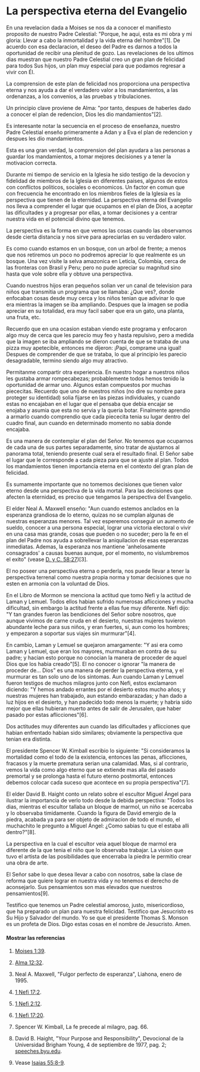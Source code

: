 # La perspectiva eterna del Evangelio

En una revelacion dada a Moises se nos da a conocer el manifiesto proposito de
nuestro Padre Celestial: "Porque, he aqui, esta es mi obra y mi gloria: Llevar
a cabo la inmortalidad y la vida eterna del hombre"[1]. De acuerdo con esa
declaracion, el deseo del Padre es darnos a todos la oportunidad de recibir
una plenitud de gozo. Las revelaciones de los ultimos dias muestran que
nuestro Padre Celestial creo un gran plan de felicidad para todos Sus hijos,
un plan muy especial para que podamos regresar a vivir con Él.

La comprension de este plan de felicidad nos proporciona una perspectiva
eterna y nos ayuda a dar el verdadero valor a los mandamientos, a las
ordenanzas, a los convenios, a las pruebas y tribulaciones.

Un principio clave proviene de Alma: "por tanto, despues de haberles dado a
conocer el plan de redencion, Dios les dio mandamientos"[2].

Es interesante notar la secuencia en el proceso de enseñanza, nuestro Padre
Celestial enseño primeramente a Adan y a Eva el plan de redencion y despues
les dio mandamientos.

Esta es una gran verdad, la comprension del plan ayudara a las personas a
guardar los mandamientos, a tomar mejores decisiones y a tener la motivacion
correcta.

Durante mi tiempo de servicio en la Iglesia he sido testigo de la devocion y
fidelidad de miembros de la Iglesia en diferentes paises, algunos de estos con
conflictos politicos, sociales o economicos. Un factor en comun que con
frecuencia he encontrado en los miembros fieles de la Iglesia es la
perspectiva que tienen de la eternidad. La perspectiva eterna del Evangelio
nos lleva a comprender el lugar que ocupamos en el plan de Dios, a aceptar las
dificultades y a progresar por ellas, a tomar decisiones y a centrar nuestra
vida en el potencial divino que tenemos.

La perspectiva es la forma en que vemos las cosas cuando las observamos desde
cierta distancia y nos sirve para apreciarlas en su verdadero valor.

Es como cuando estamos en un bosque, con un arbol de frente; a menos que nos
retiremos un poco no podremos apreciar lo que realmente es un bosque. Una vez
visite la selva amazonica en Leticia, Colombia, cerca de las fronteras con
Brasil y Peru; pero no pude apreciar su magnitud sino hasta que vole sobre
ella y obtuve una perspectiva.

Cuando nuestros hijos eran pequeños solian ver un canal de television para
niños que transmitia un programa que se llamaba: ¿Que ves?, donde enfocaban
cosas desde muy cerca y los niños tenian que adivinar lo que era mientras la
imagen se iba ampliando. Despues que la imagen se podia apreciar en su
totalidad, era muy facil saber que era un gato, una planta, una fruta, etc.

Recuerdo que en una ocasion estaban viendo este programa y enfocaron algo muy
de cerca que les parecio muy feo y hasta repulsivo, pero a medida que la
imagen se iba ampliando se dieron cuenta de que se trataba de una pizza muy
apetecible, entonces me dijeron: ¡Papi, comprame una igual! Despues de
comprender de que se trataba, lo que al principio les parecio desagradable,
termino siendo algo muy atractivo.

Permitanme compartir otra experiencia. En nuestro hogar a nuestros niños les
gustaba armar rompecabezas; probablemente todos hemos tenido la oportunidad de
armar uno. Algunos estan compuestos por muchas piececitas. Recuerdo que uno de
nuestros niños (no dire su nombre para proteger su identidad) solia fijarse en
las piezas individuales, y cuando estas no encajaban en el lugar que el
pensaba que debia encajar se enojaba y asumia que esta no servia y la queria
botar. Finalmente aprendio a armarlo cuando comprendio que cada piececita
tenia su lugar dentro del cuadro final, aun cuando en determinado momento no
sabia donde encajaba.

Es una manera de contemplar el plan del Señor. No tenemos que ocuparnos de
cada una de sus partes separadamente, sino tratar de ajustarnos al panorama
total, teniendo presente cual sera el resultado final. El Señor sabe el lugar
que le corresponde a cada pieza para que se ajuste al plan. Todos los
mandamientos tienen importancia eterna en el contexto del gran plan de
felicidad.

Es sumamente importante que no tomemos decisiones que tienen valor eterno
desde una perspectiva de la vida mortal. Para las decisiones que afecten la
eternidad, es preciso que tengamos la perspectiva del Evangelio.

El elder Neal A. Maxwell enseño: "Aun cuando estemos anclados en la esperanza
grandiosa de lo eterno, quizas no se cumplan algunas de nuestras esperanzas
menores. Tal vez esperemos conseguir un aumento de sueldo, conocer a una
persona especial, lograr una victoria electoral o vivir en una casa mas
grande, cosas que pueden o no suceder; pero la fe en el plan del Padre nos
ayuda a sobrellevar la aniquilacion de esas esperanzas inmediatas. Ademas, la
esperanza nos mantiene 'anhelosamente consagrados' a causas buenas aunque, por
el momento, no vislumbremos el exito" (vease [D. y C.
58:27](https://www.lds.org/scriptures/dc-testament/dc/58.27?lang=spa#26))[3].

El no poseer una perspectiva eterna o perderla, nos puede llevar a tener la
perspectiva terrenal como nuestra propia norma y tomar decisiones que no esten
en armonia con la voluntad de Dios.

En el Libro de Mormon se menciona la actitud que tomo Nefi y la actitud de
Laman y Lemuel. Todos ellos habian sufrido numerosas aflicciones y mucha
dificultad, sin embargo la actitud frente a ellas fue muy diferente. Nefi
dijo: "Y tan grandes fueron las bendiciones del Señor sobre nosotros, que
aunque vivimos de carne cruda en el desierto, nuestras mujeres tuvieron
abundante leche para sus niños, y eran fuertes, si, aun como los hombres; y
empezaron a soportar sus viajes sin murmurar"[4].

En cambio, Laman y Lemuel se quejaron amargamente: "Y asi era como Laman y
Lemuel, que eran los mayores, murmuraban en contra de su padre; y hacian esto
porque no conocian la manera de proceder de aquel Dios que los habia
creado"[5]. El no conocer o ignorar "la manera de proceder de... Dios" es una
manera de perder la perspectiva eterna, y el murmurar es tan solo uno de los
sintomas. Aun cuando Laman y Lemuel fueron testigos de muchos milagros junto
con Nefi, estos exclamaron diciendo: "Y hemos andado errantes por el desierto
estos mucho años; y nuestras mujeres han trabajado, aun estando embarazadas; y
han dado a luz hijos en el desierto, y han padecido todo menos la muerte; y
habria sido mejor que ellas hubieran muerto antes de salir de Jerusalen, que
haber pasado por estas aflicciones"[6].

Dos actitudes muy diferentes aun cuando las dificultades y aflicciones que
habian enfrentado habian sido similares; obviamente la perspectiva que tenian
era distinta.

El presidente Spencer W. Kimball escribio lo siguiente: "Si consideramos la
mortalidad como el todo de la existencia, entonces las penas, aflicciones,
fracasos y la muerte prematura serian una calamidad. Mas, si al contrario,
vemos la vida como algo eterno que se extiende mas alla del pasado premortal y
se prolonga hasta el futuro eterno postmortal, entonces debemos colocar cada
suceso que acontece en su propia perspectiva"[7].

El elder David B. Haight conto un relato sobre el escultor Miguel Ángel para
ilustrar la importancia de verlo todo desde la debida perspectiva: "Todos los
dias, mientras el escultor tallaba un bloque de marmol, un niño se acercaba y
lo observaba timidamente. Cuando la figura de David emergio de la piedra,
acabada ya para ser objeto de admiracion de todo el mundo, el muchachito le
pregunto a Miguel Ángel: ¿Como sabias tu que el estaba alli dentro?"[8].

La perspectiva en la cual el escultor veia aquel bloque de marmol era
diferente de la que tenia el niño que lo observaba trabajar. La vision que
tuvo el artista de las posibilidades que encerraba la piedra le permitio crear
una obra de arte.

El Señor sabe lo que desea llevar a cabo con nosotros, sabe la clase de
reforma que quiere lograr en nuestra vida y no tenemos el derecho de
aconsejarlo. Sus pensamientos son mas elevados que nuestros pensamientos[9].

Testifico que tenemos un Padre celestial amoroso, justo, misericordioso, que
ha preparado un plan para nuestra felicidad. Testifico que Jesucristo es Su
Hijo y Salvador del mundo. Yo se que el presidente Thomas S. Monson es un
profeta de Dios. Digo estas cosas en el nombre de Jesucristo. Amen.

#### Mostrar las referencias

  1.  [Moises 1:39](https://www.lds.org/scriptures/pgp/moses/1.39?lang=spa#38).

  2.  [Alma 12:32](https://www.lds.org/scriptures/bofm/alma/12.32?lang=spa#31).

  3.  Neal A. Maxwell, "Fulgor perfecto de esperanza", Liahona, enero de 1995.

  4.  [1 Nefi 17:2](https://www.lds.org/scriptures/bofm/1-ne/17.2?lang=spa#1).

  5.  [1 Nefi 2:12](https://www.lds.org/scriptures/bofm/1-ne/2.12?lang=spa#11).

  6.  [1 Nefi 17:20](https://www.lds.org/scriptures/bofm/1-ne/17.20?lang=spa#19).

  7.  Spencer W. Kimball, La fe precede al milagro, pag. 66.

  8.  David B. Haight, "Your Purpose and Responsibility", Devocional de la Universidad Brigham Young, 4 de septiembre de 1977, pag. 2; [speeches.byu.edu](http://speeches.byu.edu/talks/david-b-haight_purpose-responsibility/).

  9.  Vease [Isaias 55:8-9](https://www.lds.org/scriptures/ot/isa/55.8-9?lang=spa#7).

